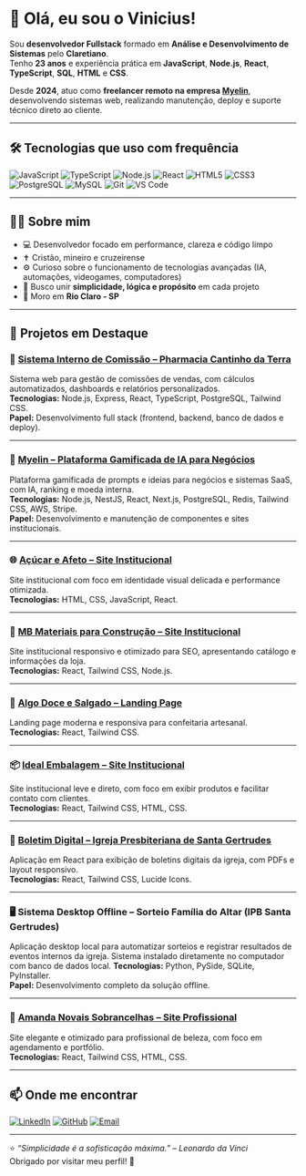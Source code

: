 # 👋 Olá, eu sou o Vinicius!

Sou **desenvolvedor Fullstack** formado em **Análise e Desenvolvimento de Sistemas** pelo **Claretiano**.  
Tenho **23 anos** e experiência prática em **JavaScript**, **Node.js**, **React**, **TypeScript**, **SQL**, **HTML** e **CSS**.  

Desde **2024**, atuo como **freelancer remoto na empresa [Myelin](https://myelin.com.br)**, desenvolvendo sistemas web, realizando manutenção, deploy e suporte técnico direto ao cliente.

---

## 🛠️ Tecnologias que uso com frequência

![JavaScript](https://img.shields.io/badge/JavaScript-323330?style=for-the-badge&logo=javascript)
![TypeScript](https://img.shields.io/badge/TypeScript-007ACC?style=for-the-badge&logo=typescript)
![Node.js](https://img.shields.io/badge/Node.js-43853D?style=for-the-badge&logo=node-dot-js&logoColor=white)
![React](https://img.shields.io/badge/React-20232A?style=for-the-badge&logo=react)
![HTML5](https://img.shields.io/badge/HTML5-E34F26?style=for-the-badge&logo=html5&logoColor=white)
![CSS3](https://img.shields.io/badge/CSS3-1572B6?style=for-the-badge&logo=css3&logoColor=white)
![PostgreSQL](https://img.shields.io/badge/PostgreSQL-316192?style=for-the-badge&logo=postgresql&logoColor=white)
![MySQL](https://img.shields.io/badge/MySQL-4479A1?style=for-the-badge&logo=mysql&logoColor=white)
![Git](https://img.shields.io/badge/Git-F05033?style=for-the-badge&logo=git&logoColor=white)
![VS Code](https://img.shields.io/badge/VS_Code-0078D4?style=for-the-badge&logo=visualstudiocode&logoColor=white)

---

## 🙋‍♂️ Sobre mim

- 💻 Desenvolvedor focado em performance, clareza e código limpo  
- ✝️ Cristão, mineiro e cruzeirense  
- ⚙️ Curioso sobre o funcionamento de tecnologias avançadas (IA, automações, videogames, computadores)  
- 🚀 Busco unir **simplicidade, lógica e propósito** em cada projeto  
- 📍 Moro em **Rio Claro - SP**   

---

## 🚀 Projetos em Destaque

### 🧮 [Sistema Interno de Comissão – Pharmacia Cantinho da Terra](https://revendaspharmacia.com.br)
Sistema web para gestão de comissões de vendas, com cálculos automatizados, dashboards e relatórios personalizados.  
**Tecnologias:** Node.js, Express, React, TypeScript, PostgreSQL, Tailwind CSS.  
**Papel:** Desenvolvimento full stack (frontend, backend, banco de dados e deploy).

---

### 🧠 [Myelin – Plataforma Gamificada de IA para Negócios](https://myelin.com.br)
Plataforma gamificada de prompts e ideias para negócios e sistemas SaaS, com IA, ranking e moeda interna.  
**Tecnologias:** Node.js, NestJS, React, Next.js, PostgreSQL, Redis, Tailwind CSS, AWS, Stripe.  
**Papel:** Desenvolvimento e manutenção de componentes e sites institucionais.

---

### 🌐 [Açúcar e Afeto – Site Institucional](https://acucareafeto.com.br)
Site institucional com foco em identidade visual delicada e performance otimizada.  
**Tecnologias:** HTML, CSS, JavaScript, React.

---

### 🧱 [MB Materiais para Construção – Site Institucional](https://mbmateriaisparaconstrucao.com.br)
Site institucional responsivo e otimizado para SEO, apresentando catálogo e informações da loja.  
**Tecnologias:** React, Tailwind CSS, Node.js.

---

### 🍰 [Algo Doce e Salgado – Landing Page](https://algodoceesalgado.com.br)
Landing page moderna e responsiva para confeitaria artesanal.  
**Tecnologias:** React, Tailwind CSS.

---

### 📦 [Ideal Embalagem – Site Institucional](https://idealembalagem.com)
Site institucional leve e direto, com foco em exibir produtos e facilitar contato com clientes.  
**Tecnologias:** React, Tailwind CSS, HTML, CSS.

---

### 📜 [Boletim Digital – Igreja Presbiteriana de Santa Gertrudes](https://boletim-ipbsg.netlify.app/)
Aplicação em React para exibição de boletins digitais da igreja, com PDFs e layout responsivo.  
**Tecnologias:** React, Tailwind CSS, Lucide Icons.

---

### 🖥️ Sistema Desktop Offline – Sorteio Família do Altar (IPB Santa Gertrudes)
Aplicação desktop local para automatizar sorteios e registrar resultados de eventos internos da igreja. Sistema instalado diretamente no computador com banco de dados local.
**Tecnologias:** Python, PySide, SQLite, PyInstaller.  
**Papel:** Desenvolvimento completo da solução offline.

---

### 💄 [Amanda Novais Sobrancelhas – Site Profissional](https://amandanovaissobrancelhas.com.br)
Site elegante e otimizado para profissional de beleza, com foco em agendamento e portfólio.  
**Tecnologias:** React, Tailwind CSS, HTML, CSS.

---

## 📫 Onde me encontrar

[![LinkedIn](https://img.shields.io/badge/LinkedIn-0A66C2?style=for-the-badge&logo=linkedin&logoColor=white)]([https://linkedin.com/in/vinicius](https://www.linkedin.com/in/vinicius-moraes-25992b217/))
[![GitHub](https://img.shields.io/badge/GitHub-171515?style=for-the-badge&logo=github)](https://github.com/)
[![Email](https://img.shields.io/badge/Email-333333?style=for-the-badge&logo=gmail&logoColor=white)](mailto:viniciusmoraestavares2020@gmail.com)

---

⭐ *“Simplicidade é a sofisticação máxima.” – Leonardo da Vinci*  
Obrigado por visitar meu perfil! 🚀
